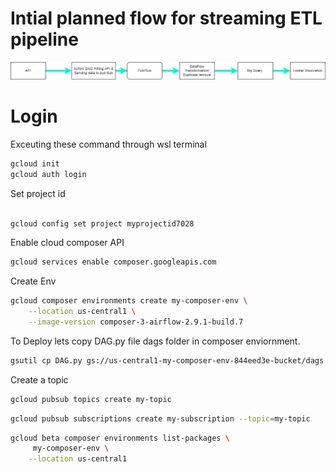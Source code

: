 # Intial planned flow for streaming ETL pipeline

![alt text](Pipeline.png)



# Login 

Exceuting these command through wsl terminal

```bash
gcloud init
gcloud auth login
```

Set project id 

```bash

gcloud config set project myprojectid7028 
```

Enable cloud composer API

```bash
gcloud services enable composer.googleapis.com
```

Create Env

```bash
gcloud composer environments create my-composer-env \
    --location us-central1 \
    --image-version composer-3-airflow-2.9.1-build.7

```

To Deploy lets copy DAG.py file dags folder in composer enviornment.

```bash
gsutil cp DAG.py gs://us-central1-my-composer-env-844eed3e-bucket/dags
```

Create a topic 

```bash
gcloud pubsub topics create my-topic
```
```bash
gcloud pubsub subscriptions create my-subscription --topic=my-topic
```


```bash
gcloud beta composer environments list-packages \
     my-composer-env \
    --location us-central1
````
